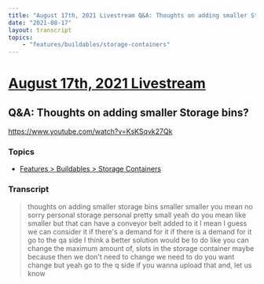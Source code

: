 ```yaml
---
title: "August 17th, 2021 Livestream Q&A: Thoughts on adding smaller Storage bins?"
date: "2021-08-17"
layout: transcript
topics:
    - "features/buildables/storage-containers"
---
```

# [August 17th, 2021 Livestream](../2021-08-17.md)
## Q&A: Thoughts on adding smaller Storage bins?
https://www.youtube.com/watch?v=KsKSqvk27Qk

### Topics
* [Features > Buildables > Storage Containers](../topics/features/buildables/storage-containers.md)

### Transcript

> thoughts on adding smaller storage bins smaller smaller you mean no sorry personal storage personal pretty small yeah do you mean like smaller but that can have a conveyor belt added to it I mean I guess we can consider it if there's a demand for it if there is a demand for it go to the qa side I think a better solution would be to do like you can change the maximum amount of, slots in the storage container maybe because then we don't need to change we need to do you want change but yeah go to the q side if you wanna upload that and, let us know
